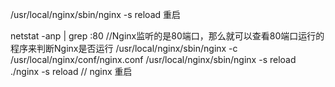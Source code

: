 /usr/local/nginx/sbin/nginx -s reload 重启

netstat -anp | grep :80 //Nginx监听的是80端口，那么就可以查看80端口运行的程序来判断Nginx是否运行
/usr/local/nginx/sbin/nginx -c /usr/local/nginx/conf/nginx.conf
/usr/local/nginx/sbin/nginx -s reload
./nginx -s reload // nginx 重启
